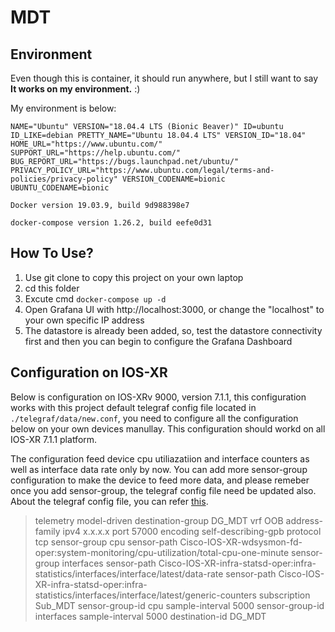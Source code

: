 # MDT

## Environment

Even though this is container, it should run anywhere, but I still want to say **It works on my environment.** :)

My environment is below:

`NAME="Ubuntu"
VERSION="18.04.4 LTS (Bionic Beaver)"
ID=ubuntu
ID_LIKE=debian
PRETTY_NAME="Ubuntu 18.04.4 LTS"
VERSION_ID="18.04"
HOME_URL="https://www.ubuntu.com/"
SUPPORT_URL="https://help.ubuntu.com/"
BUG_REPORT_URL="https://bugs.launchpad.net/ubuntu/"
PRIVACY_POLICY_URL="https://www.ubuntu.com/legal/terms-and-policies/privacy-policy"
VERSION_CODENAME=bionic
UBUNTU_CODENAME=bionic`

`Docker version 19.03.9, build 9d988398e7`

`docker-compose version 1.26.2, build eefe0d31`

## How To Use?

1. Use git clone to copy this project on your own laptop
2. cd this folder
3. Excute cmd `docker-compose up -d`
4. Open Grafana UI with  http://localhost:3000, or change the "localhost" to your own specific IP address
5. The datastore is already been added, so, test the datastore connectivity first and then you can begin to configure the Grafana Dashboard

## Configuration on IOS-XR

Below is configuration on IOS-XRv 9000, version 7.1.1, this configuration works with this project default telegraf config file located in `./telegraf/data/new.conf`, you need to configure all the configuration below on your own devices manullay. This configuration should workd on all IOS-XR 7.1.1 platform.

The configuration feed device cpu utiliazatiion and interface counters as well as interface data rate only by now. You can add more sensor-group configuration to make the device to feed more data, and please remeber once you add sensor-group, the telegraf config file need be updated also. About the telegraf config file, you can refer [this](https://github.com/influxdata/telegraf/tree/master/plugins/inputs/cisco_telemetry_mdt).

> telemetry model-driven
>  destination-group DG_MDT
>   vrf OOB
>   address-family ipv4 x.x.x.x port 57000
>    encoding self-describing-gpb
>    protocol tcp
>  sensor-group cpu
>   sensor-path Cisco-IOS-XR-wdsysmon-fd-oper:system-monitoring/cpu-utilization/total-cpu-one-minute
>  sensor-group interfaces
>   sensor-path Cisco-IOS-XR-infra-statsd-oper:infra-statistics/interfaces/interface/latest/data-rate
>   sensor-path Cisco-IOS-XR-infra-statsd-oper:infra-statistics/interfaces/interface/latest/generic-counters
>  subscription Sub_MDT
>   sensor-group-id cpu sample-interval 5000
>   sensor-group-id interfaces sample-interval 5000
>   destination-id DG_MDT



